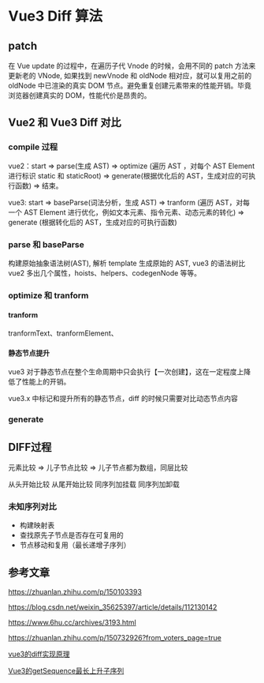 # Vue3 Diff 算法

## patch

在 Vue update 的过程中，在遍历子代 Vnode 的时候，会用不同的 patch 方法来更新老的 VNode, 如果找到 newVnode 和 oldNode 相对应，就可以复用之前的 oldNode 中已渲染的真实 DOM 节点。避免重复创建元素带来的性能开销。毕竟浏览器创建真实的 DOM，性能代价是昂贵的。

## Vue2 和 Vue3 Diff 对比

### compile 过程

vue2：start => parse(生成 AST) => optimize (遍历 AST ，对每个 AST Element 进行标识 static 和 staticRoot) => generate(根据优化后的 AST，生成对应的可执行函数) => 结束。

vue3: start => baseParse(词法分析，生成 AST) => tranform (遍历 AST，对每一个 AST Element 进行优化，例如文本元素、指令元素、动态元素的转化) => generate (根据转化后的 AST，生成对应的可执行函数)

### parse 和 baseParse

 构建原始抽象语法树(AST), 解析 template 生成原始的 AST, vue3 的语法树比 vue2 多出几个属性，hoists、helpers、codegenNode 等等。

### optimize 和 tranform 

#### tranform

tranformText、tranformElement、

#### 静态节点提升

vue3 对于静态节点在整个生命周期中只会执行【一次创建】，这在一定程度上降低了性能上的开销。

vue3.x 中标记和提升所有的静态节点，diff 的时候只需要对比动态节点内容

### generate


## DIFF过程

元素比较 => 儿子节点比较 => 儿子节点都为数组，同层比较

从头开始比较
从尾开始比较
同序列加挂载
同序列加卸载
### 未知序列对比
- 构建映射表
- 查找原先子节点是否存在可复用的
- 节点移动和复用（最长递增子序列）

## 参考文章

https://zhuanlan.zhihu.com/p/150103393


https://blog.csdn.net/weixin_35625397/article/details/112130142

https://www.6hu.cc/archives/3193.html

https://zhuanlan.zhihu.com/p/150732926?from_voters_page=true

[vue3的diff实现原理](https://zhuanlan.zhihu.com/p/357923422)

[Vue3的getSequence最长上升子序列](https://blog.csdn.net/webyouxuan/article/details/108414286) 